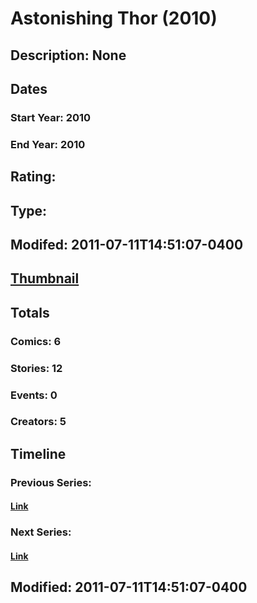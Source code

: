 # Astonishing Thor (2010)
## Description: None
## Dates
### Start Year: 2010
### End Year: 2010
## Rating: 
## Type: 
## Modifed: 2011-07-11T14:51:07-0400
## [Thumbnail](http://i.annihil.us/u/prod/marvel/i/mg/d/b0/4c64691960181.jpg)
## Totals
### Comics: 6
### Stories: 12
### Events: 0
### Creators: 5
## Timeline
### Previous Series: 
#### [Link]()
### Next Series: 
#### [Link]()
## Modified: 2011-07-11T14:51:07-0400